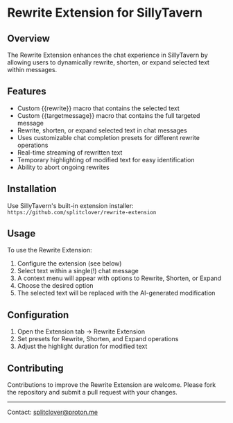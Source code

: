 # Rewrite Extension for SillyTavern

## Overview

The Rewrite Extension enhances the chat experience in SillyTavern by allowing users to dynamically rewrite, shorten, or expand selected text within messages.

## Features

- Custom {{rewrite}} macro that contains the selected text
- Custom {{targetmessage}} macro that contains the full targeted message
- Rewrite, shorten, or expand selected text in chat messages
- Uses customizable chat completion presets for different rewrite operations
- Real-time streaming of rewritten text
- Temporary highlighting of modified text for easy identification
- Ability to abort ongoing rewrites

## Installation

Use SillyTavern's built-in extension installer:
`https://github.com/splitclover/rewrite-extension`

## Usage

To use the Rewrite Extension:

1. Configure the extension (see below)
2. Select text within a single(!) chat message
3. A context menu will appear with options to Rewrite, Shorten, or Expand
4. Choose the desired option
5. The selected text will be replaced with the AI-generated modification

## Configuration

1. Open the Extension tab -> Rewrite Extension
2. Set presets for Rewrite, Shorten, and Expand operations
3. Adjust the highlight duration for modified text

## Contributing

Contributions to improve the Rewrite Extension are welcome. Please fork the repository and submit a pull request with your changes.

---

Contact: splitclover@proton.me
